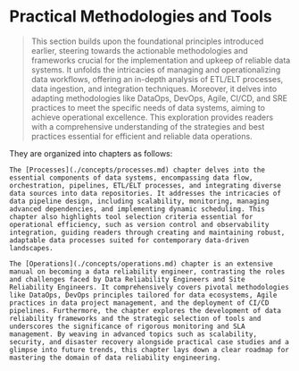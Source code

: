 # Practical Methodologies and Tools
>
> This section builds upon the foundational principles introduced earlier, steering towards the actionable methodologies and frameworks crucial for the implementation and upkeep of reliable data systems. It unfolds the intricacies of managing and operationalizing data workflows, offering an in-depth analysis of ETL/ELT processes, data ingestion, and integration techniques. Moreover, it delves into adapting methodologies like DataOps, DevOps, Agile, CI/CD, and SRE practices to meet the specific needs of data systems, aiming to achieve operational excellence. This exploration provides readers with a comprehensive understanding of the strategies and best practices essential for efficient and reliable data operations.

They are organized into chapters as follows:

```admonish tldr title="Processes in Data Reliability Engineering"
The [Processes](./concepts/processes.md) chapter delves into the essential components of data systems, encompassing data flow, orchestration, pipelines, ETL/ELT processes, and integrating diverse data sources into data repositories. It addresses the intricacies of data pipeline design, including scalability, monitoring, managing advanced dependencies, and implementing dynamic scheduling. This chapter also highlights tool selection criteria essential for operational efficiency, such as version control and observability integration, guiding readers through creating and maintaining robust, adaptable data processes suited for contemporary data-driven landscapes.
```

```admonish tldr title="Operational Excellence in Data Reliability"
The [Operations](./concepts/operations.md) chapter is an extensive manual on becoming a data reliability engineer, contrasting the roles and challenges faced by Data Reliability Engineers and Site Reliability Engineers. It comprehensively covers pivotal methodologies like DataOps, DevOps principles tailored for data ecosystems, Agile practices in data project management, and the deployment of CI/CD pipelines. Furthermore, the chapter explores the development of data reliability frameworks and the strategic selection of tools and underscores the significance of rigorous monitoring and SLA management. By weaving in advanced topics such as scalability, security, and disaster recovery alongside practical case studies and a glimpse into future trends, this chapter lays down a clear roadmap for mastering the domain of data reliability engineering.
```